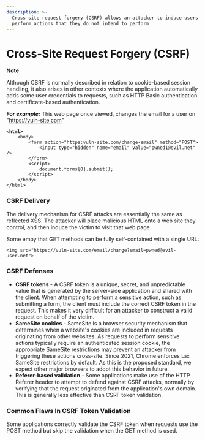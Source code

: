 ```yaml
---
description: >-
  Cross-site request forgery (CSRF) allows an attacker to induce users to
  perform actions that they do not intend to perform
---
```


# Cross-Site Request Forgery (CSRF)

**Note**

Although CSRF is normally described in relation to cookie-based session handling, it also arises in other contexts where the application automatically adds some user credentials to requests, such as HTTP Basic authentication and certificate-based authentication.





**Fo**_**r example:**_ This web page once viewed, changes the email for a user on "https://vuln-site.com"

<pre class="language-html"><code class="lang-html"><strong>&#x3C;html>
</strong>    &#x3C;body>
        &#x3C;form action="https:vuln-site.com/change-email" method="POST">
            &#x3C;input type="hidden" name="email" value="pwned1@evil.net" />
        &#x3C;/form>
        &#x3C;script>
            document.forms[0].submit();
        &#x3C;/script>
    &#x3C;/body>
&#x3C;/html>
</code></pre>





### CSRF Delivery

The delivery mechanism for CSRF attacks are essentially the same as reflected XSS. The attacker will place malicious HTML onto a web site they control, and then induce the victim to visit that web page.

Some empy that GET methods can be fully self-contained with a single URL:

```
<img src="https://vuln-site.com/email/change?email=pwned@evil-user.net">
```







### CSRF Defenses

* **CSRF tokens** - A CSRF token is a unique, secret, and unpredictable value that is generated by the server-side application and shared with the client. When attempting to perform a sensitive action, such as submitting a form, the client must include the correct CSRF token in the request. This makes it very difficult for an attacker to construct a valid request on behalf of the victim.
* **SameSite cookies** - SameSite is a browser security mechanism that determines when a website's cookies are included in requests originating from other websites. As requests to perform sensitive actions typically require an authenticated session cookie, the appropriate SameSite restrictions may prevent an attacker from triggering these actions cross-site. Since 2021, Chrome enforces `Lax` SameSite restrictions by default. As this is the proposed standard, we expect other major browsers to adopt this behavior in future.
* **Referer-based validation** - Some applications make use of the HTTP Referer header to attempt to defend against CSRF attacks, normally by verifying that the request originated from the application's own domain. This is generally less effective than CSRF token validation.







### Common Flaws In CSRF Token Validation

Some applications correctly validate the CSRF token when requests use the POST method but skip the validation when the GET method is used.
